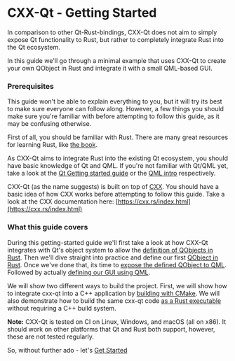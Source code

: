 <!--
SPDX-FileCopyrightText: 2022 Klarälvdalens Datakonsult AB, a KDAB Group company <info@kdab.com>
SPDX-FileContributor: Leon Matthes <leon.matthes@kdab.com>

SPDX-License-Identifier: MIT OR Apache-2.0
-->

# CXX-Qt - Getting Started

In comparison to other Qt-Rust-bindings, CXX-Qt does not aim to simply expose Qt functionality to Rust, but rather to completely integrate Rust into the Qt ecosystem.

In this guide we'll go through a minimal example that uses CXX-Qt to create your own QObject in Rust and integrate it with a small QML-based GUI.

### Prerequisites
This guide won't be able to explain everything to you, but it will try its best to make sure everyone can follow along.
However, a few things you should make sure you're familiar with before attempting to follow this guide, as it may be confusing otherwise.

First of all, you should be familiar with Rust. There are many great resources for learning Rust, like [the book](https://doc.rust-lang.org/book/).

As CXX-Qt aims to integrate Rust into the existing Qt ecosystem, you should have basic knowledge of Qt and QML.
If you're not familiar with Qt/QML yet, take a look at the [Qt Getting started guide](https://doc.qt.io/qt-5/gettingstarted.html) or the [QML intro](https://doc.qt.io/qt-5/qmlapplications.html) respectively.

CXX-Qt (as the name suggests) is built on top of [CXX](https://cxx.rs).
You should have a basic idea of how CXX works before attempting to follow this guide.
Take a look at the CXX documentation here: [https://cxx.rs/index.html](https://cxx.rs/index.html)

### What this guide covers

During this getting-started guide we'll first take a look at how CXX-Qt integrates with Qt's object system to allow the [definition of QObjects in Rust](./1-qobjects-in-rust.md).
Then we'll dive straight into practice and define our first [QObject in Rust](./2-our-first-cxx-qt-module.md).
Once we've done that, its time to [expose the defined QObject to QML](./3-exposing-to-qml.md).
Followed by actually [defining our GUI using QML](./4-qml-gui.md).

We will show two different ways to build the project.
First, we will show how to integrate cxx-qt into a C++ application by [building with CMake](./5-cmake-integration.md).
We will also demonstrate how to build the same cxx-qt code [as a Rust executable](./6-cargo-executable.md) without requiring a C++ build system.

**Note:** CXX-Qt is tested on CI on Linux, Windows, and macOS (all on x86). It should work on other platforms that Qt and Rust both support, however, these are not tested regularly.

So, without further ado - let's [Get Started](./1-qobjects-in-rust.md)
